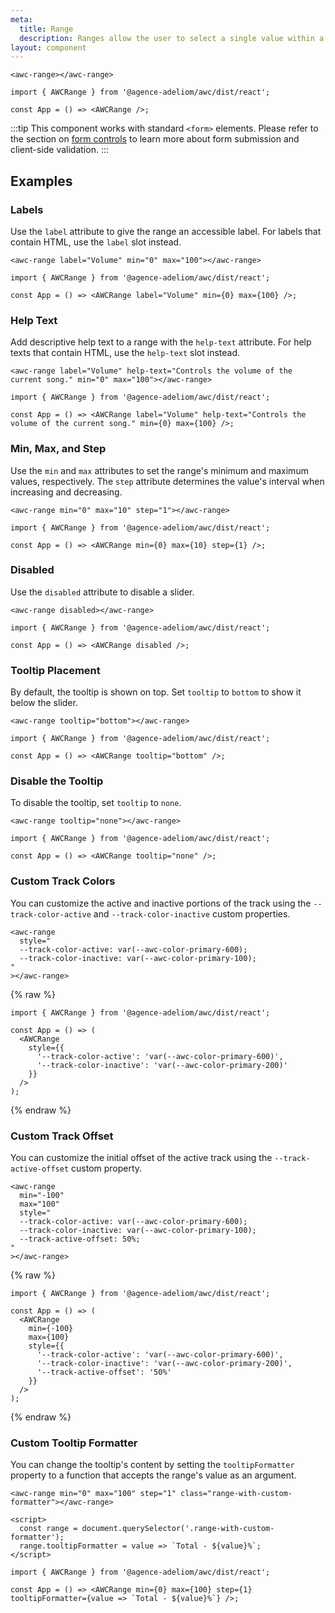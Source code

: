 ```yaml
---
meta:
  title: Range
  description: Ranges allow the user to select a single value within a given range using a slider.
layout: component
---
```


```html:preview
<awc-range></awc-range>
```

```jsx:react
import { AWCRange } from '@agence-adeliom/awc/dist/react';

const App = () => <AWCRange />;
```

:::tip
This component works with standard `<form>` elements. Please refer to the section on [form controls](/getting-started/form-controls) to learn more about form submission and client-side validation.
:::

## Examples

### Labels

Use the `label` attribute to give the range an accessible label. For labels that contain HTML, use the `label` slot instead.

```html:preview
<awc-range label="Volume" min="0" max="100"></awc-range>
```

```jsx:react
import { AWCRange } from '@agence-adeliom/awc/dist/react';

const App = () => <AWCRange label="Volume" min={0} max={100} />;
```

### Help Text

Add descriptive help text to a range with the `help-text` attribute. For help texts that contain HTML, use the `help-text` slot instead.

```html:preview
<awc-range label="Volume" help-text="Controls the volume of the current song." min="0" max="100"></awc-range>
```

```jsx:react
import { AWCRange } from '@agence-adeliom/awc/dist/react';

const App = () => <AWCRange label="Volume" help-text="Controls the volume of the current song." min={0} max={100} />;
```

### Min, Max, and Step

Use the `min` and `max` attributes to set the range's minimum and maximum values, respectively. The `step` attribute determines the value's interval when increasing and decreasing.

```html:preview
<awc-range min="0" max="10" step="1"></awc-range>
```

```jsx:react
import { AWCRange } from '@agence-adeliom/awc/dist/react';

const App = () => <AWCRange min={0} max={10} step={1} />;
```

### Disabled

Use the `disabled` attribute to disable a slider.

```html:preview
<awc-range disabled></awc-range>
```

```jsx:react
import { AWCRange } from '@agence-adeliom/awc/dist/react';

const App = () => <AWCRange disabled />;
```

### Tooltip Placement

By default, the tooltip is shown on top. Set `tooltip` to `bottom` to show it below the slider.

```html:preview
<awc-range tooltip="bottom"></awc-range>
```

```jsx:react
import { AWCRange } from '@agence-adeliom/awc/dist/react';

const App = () => <AWCRange tooltip="bottom" />;
```

### Disable the Tooltip

To disable the tooltip, set `tooltip` to `none`.

```html:preview
<awc-range tooltip="none"></awc-range>
```

```jsx:react
import { AWCRange } from '@agence-adeliom/awc/dist/react';

const App = () => <AWCRange tooltip="none" />;
```

### Custom Track Colors

You can customize the active and inactive portions of the track using the `--track-color-active` and `--track-color-inactive` custom properties.

```html:preview
<awc-range
  style="
  --track-color-active: var(--awc-color-primary-600);
  --track-color-inactive: var(--awc-color-primary-100);
"
></awc-range>
```

{% raw %}

```jsx:react
import { AWCRange } from '@agence-adeliom/awc/dist/react';

const App = () => (
  <AWCRange
    style={{
      '--track-color-active': 'var(--awc-color-primary-600)',
      '--track-color-inactive': 'var(--awc-color-primary-200)'
    }}
  />
);
```

{% endraw %}

### Custom Track Offset

You can customize the initial offset of the active track using the `--track-active-offset` custom property.

```html:preview
<awc-range
  min="-100"
  max="100"
  style="
  --track-color-active: var(--awc-color-primary-600);
  --track-color-inactive: var(--awc-color-primary-100);
  --track-active-offset: 50%;
"
></awc-range>
```

{% raw %}

```jsx:react
import { AWCRange } from '@agence-adeliom/awc/dist/react';

const App = () => (
  <AWCRange
    min={-100}
    max={100}
    style={{
      '--track-color-active': 'var(--awc-color-primary-600)',
      '--track-color-inactive': 'var(--awc-color-primary-200)',
      '--track-active-offset': '50%'
    }}
  />
);
```

{% endraw %}

### Custom Tooltip Formatter

You can change the tooltip's content by setting the `tooltipFormatter` property to a function that accepts the range's value as an argument.

```html:preview
<awc-range min="0" max="100" step="1" class="range-with-custom-formatter"></awc-range>

<script>
  const range = document.querySelector('.range-with-custom-formatter');
  range.tooltipFormatter = value => `Total - ${value}%`;
</script>
```

```jsx:react
import { AWCRange } from '@agence-adeliom/awc/dist/react';

const App = () => <AWCRange min={0} max={100} step={1} tooltipFormatter={value => `Total - ${value}%`} />;
```

